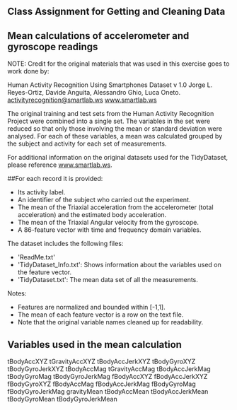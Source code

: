 ## Class Assignment for Getting and Cleaning Data
## Mean calculations of accelerometer and gyroscope readings

NOTE: Credit for the original materials that was used in this exercise 
goes to work done by:

  Human Activity Recognition Using Smartphones Dataset v 1.0
  Jorge L. Reyes-Ortiz, Davide Anguita, Alessandro Ghio, Luca Oneto.
  activityrecognition@smartlab.ws
  www.smartlab.ws

The original training and test sets from the Human Activity Recognition Project were combined into a single set. The 
variables in the set were reduced so that only those involving the mean or standard deviation were analysed.  For each 
of these variables, a mean was calculated grouped by the subject and activity for each set of measurements.

For additional information on the original datasets used for the TidyDataset, please reference www.smartlab.ws.

##For each record it is provided:

- Its activity label. 
- An identifier of the subject who carried out the experiment.
- The mean of the Triaxial acceleration from the accelerometer (total acceleration) and the estimated body acceleration.
- The mean of the Triaxial Angular velocity from the gyroscope. 
- A 86-feature vector with time and frequency domain variables. 

The dataset includes the following files:

- 'ReadMe.txt'
- 'TidyDataset_Info.txt': Shows information about the variables used on the feature vector.
- 'TidyDataset.txt': The mean data set of all the measurements.

Notes: 

- Features are normalized and bounded within [-1,1].
- The mean of each feature vector is a row on the text file.
- Note that the original variable names cleaned up for readability.

## Variables used in the mean calculation 

tBodyAccXYZ
tGravityAccXYZ
tBodyAccJerkXYZ
tBodyGyroXYZ
tBodyGyroJerkXYZ
tBodyAccMag
tGravityAccMag
tBodyAccJerkMag
tBodyGyroMag
tBodyGyroJerkMag
fBodyAccXYZ
fBodyAccJerkXYZ
fBodyGyroXYZ
fBodyAccMag
fBodyAccJerkMag
fBodyGyroMag
fBodyGyroJerkMag
gravityMean
tBodyAccMean
tBodyAccJerkMean
tBodyGyroMean
tBodyGyroJerkMean



